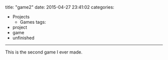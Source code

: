 title: "game2"
date: 2015-04-27 23:41:02
categories:
- Projects
    - Games
tags:
- project
- game
- unfinished
---

This is the second game I ever made.
